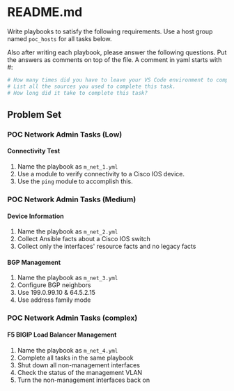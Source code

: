 # README.md

Write playbooks to satisfy the following requirements. Use a host group named `poc_hosts` for all tasks below.

Also after writing each playbook, please answer the following questions. Put the answers as comments on top of the file. A comment in yaml starts with #:

```bash
# How many times did you have to leave your VS Code environment to complete this task?
# List all the sources you used to complete this task.
# How long did it take to complete this task?
```

## Problem Set

### POC Network Admin Tasks (Low)

#### Connectivity Test

1. Name the playbook as `m_net_1.yml`
1. Use a module to verify connectivity to a Cisco IOS device.
1. Use the `ping` module to accomplish this.

### POC Network Admin Tasks (Medium)

#### Device Information

1. Name the playbook as `m_net_2.yml`
1. Collect Ansible facts about a Cisco IOS switch
1. Collect only the interfaces' resource facts and no legacy facts

#### BGP Management

1. Name the playbook as `m_net_3.yml`
1. Configure BGP neighbors
1. Use 199.0.99.10 & 64.5.2.15
1. Use address family mode

### POC Network Admin Tasks (complex)

#### F5 BIGIP Load Balancer Management

1. Name the playbook as `m_net_4.yml`
1. Complete all tasks in the same playbook
1. Shut down all non-management interfaces
1. Check the status of the management VLAN
1. Turn the non-management interfaces back on
